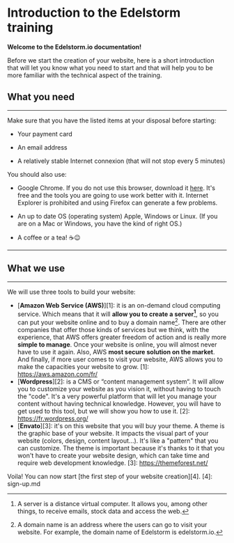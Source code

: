# Introduction to the Edelstorm training

**Welcome to the Edelstorm.io documentation!**

Before we start the creation of your website, here is a short introduction that will let you know what you need to start and that will help you to be more familiar with the technical aspect of the training.

## What you need

***

Make sure that you have the listed items at your disposal before starting:

* Your payment card

* An email address

* A relatively stable Internet connexion (that will not stop every 5 minutes)

You should also use:

* Google Chrome. If you do not use this browser, download it <a href="https://www.google.com/chrome/" target="_blank">here</a>. It's free and the tools you are going to use work better with it. Internet Explorer is prohibited and using Firefox can generate a few problems.

* An up to date OS (operating system) Apple, Windows or Linux. (If you are on a Mac or Windows, you have the kind of right OS.)

* A coffee or a tea! :coffee::wink:

***

## What we use

***

We will use three tools to build your website: 

  * [**Amazon Web Service (AWS)**][1]: it is an on-demand cloud computing service. Which means that it will **allow you to create a server[^1]**, so you can put your website online and to buy a domain name[^2]. 
   There are other companies that offer those kinds of services but we think, with the experience, that AWS offers greater freedom of action and is really more **simple to manage**. Once your website is online, you will almost never have to use it again. Also, AWS **most secure solution on the market**. 
   And finally, if more user comes to visit your website, AWS allows you to make the capacities your website to grow.
   [1]: https://aws.amazon.com/fr/
  * [**Wordpress**][2]: is a CMS or “content management system“. It will allow you to customize your website as you vision it, without having to touch the "code".
   It's a very powerful platform that will let you manage your content without having technical knowledge. However, you will have to get used to this tool, but we will show you how to use it.
   [2]: https://fr.wordpress.org/
  * [**Envato**][3]: it's on this website that you will buy your theme. A theme is the graphic base of your website. It impacts the visual part of your website (colors, design, content layout...). It's like a "pattern" that you can customize. 
   The theme is important because it's thanks to it that you won't have to create your website design, which can take time and require web development knowledge.
  [3]: https://themeforest.net/
 [^1]: A server is a distance virtual computer. It allows you, among other things, to receive emails, stock data and access the web.
 [^2]: A domain name is an address where the users can go to visit your website. For example, the domain name of Edelstorm is edelstorm.io.

Voila! You can now start [the first step of your website creation][4].
[4]: sign-up.md